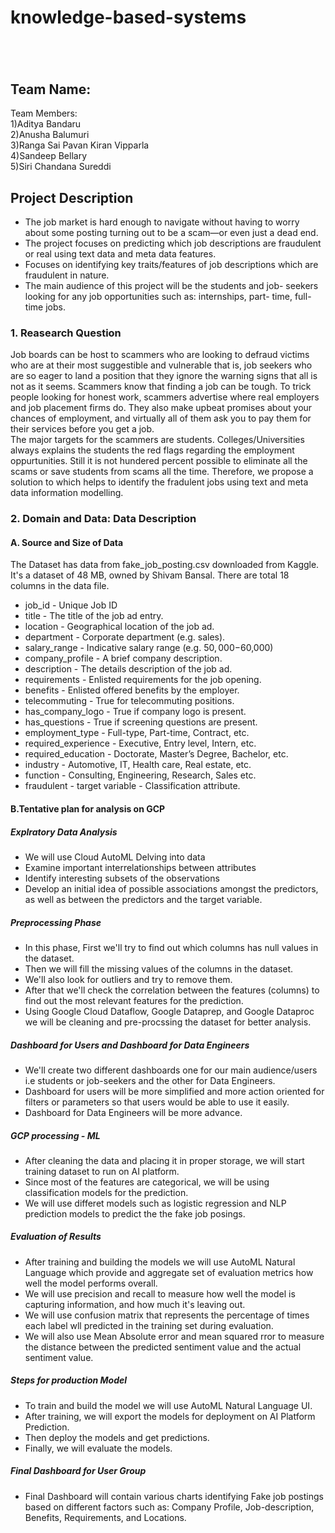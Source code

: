 # knowledge-based-systems
<h1 align = "center">  </h1>

<br/>



## Team Name:

Team Members:<br/>
1)Aditya Bandaru<br/>
2)Anusha Balumuri<br/>
3)Ranga Sai Pavan Kiran Vipparla<br/>
4)Sandeep Bellary<br/>
5)Siri Chandana Sureddi<br/>

## Project Description 
- The job market is hard enough to navigate without having to worry about some posting turning out to be a scam—or even just a dead end.
- The project focuses on predicting which job descriptions are fraudulent or real using text data and meta data features.
- Focuses on identifying key traits/features of job descriptions which are fraudulent in nature.
- The main audience of this project will be the students and job- seekers looking for any job opportunities such as: internships, part-   time, full-time jobs.

### 1. Reasearch Question
Job boards can be host to scammers who are looking to defraud victims who are at their most suggestible and vulnerable 
that is, job seekers who are so eager to land a position that they ignore the warning signs that all is not as it seems.
Scammers know that finding a job can be tough. To trick people looking for honest work, scammers advertise where real employers 
and job placement firms do. They also make upbeat promises about your chances of employment, and virtually all of them 
ask you to pay them for their services before you get a job. 
<br> The major targets for the scammers are students. Colleges/Universities always explains the students the red flags regarding the 
employment oppurtunities. Still it is not hundered percent possible to eliminate all the scams or save students from scams all the time.
Therefore, we propose a solution to which helps to identify the fradulent jobs using text and meta data information modelling. <br>

### 2. Domain and Data: Data Description

#### A. Source and Size of Data
The Dataset has data from fake_job_posting.csv downloaded from Kaggle. It's a dataset of 48 MB, owned by Shivam Bansal. There are total 18 columns in the data file.
- job_id - Unique Job ID
- title - The title of the job ad entry.
- location - Geographical location of the job ad.
- department - Corporate department (e.g. sales).
- salary_range - Indicative salary range (e.g. $50,000-$60,000)
- company_profile - A brief company description.
- description - The details description of the job ad.
- requirements - Enlisted requirements for the job opening.
- benefits - Enlisted offered benefits by the employer.
- telecommuting - True for telecommuting positions.
- has_company_logo - True if company logo is present.
- has_questions - True if screening questions are present.
- employment_type - Full-type, Part-time, Contract, etc.
- required_experience - Executive, Entry level, Intern, etc.
- required_education - Doctorate, Master’s Degree, Bachelor, etc.
- industry - Automotive, IT, Health care, Real estate, etc.
- function - Consulting, Engineering, Research, Sales etc.
- fraudulent - target variable - Classification attribute.

#### B.Tentative plan for analysis on GCP

##### Explratory Data Analysis
- We will use Cloud AutoML Delving into data
- Examine important interrelationships between attributes
- Identify interesting subsets of the observations
- Develop an initial idea of possible associations amongst the predictors, as well as between the predictors and the target variable.<br>

##### Preprocessing Phase
- In this phase, First we'll try to find out which columns has null values in the dataset.
- Then we will fill the missing values of the columns in the dataset.
- We'll also look for outliers and try to remove them.
- After that we'll check the correlation between the features (columns) to find out the most relevant features for the prediction.
- Using Google Cloud Dataflow, Google Dataprep, and Google Dataproc we will be cleaning and pre-procssing the dataset for better           analysis.

##### Dashboard for Users and Dashboard for Data Engineers
- We'll create two different dashboards one for our main audience/users i.e students or job-seekers and the other for Data Engineers.
- Dashboard for users will be more simplified and more action oriented for filters or parameters so that users would be able to           use it easily.
- Dashboard for Data Engineers will be more advance.

##### GCP processing - ML
- After cleaning the data and placing it in proper storage, we will start training dataset to run on AI platform.
- Since most of the features are categorical, we will be using classification models for the prediction.
- We will use differet models such as logistic regression and NLP prediction models to predict the the fake job posings.

##### Evaluation of Results
- After training and building the models we will use AutoML Natural Language which provide and aggregate set of evaluation metrics how     well the model performs overall.
- We will use precision and recall to measure how well the model is capturing information, and how much it's leaving out.
- We will use confusion matrix that represents the percentage of times each label wll predicted in the training set during evaluation.
- We will also use Mean Absolute error and mean squared rror to measure the distance between the predicted sentiment value and the         actual sentiment value.

##### Steps for production Model
- To train and build the model we will use AutoML Natural Language UI.
- After training, we will export the models for deployment on AI Platform Prediction.
- Then deploy the models and get predictions.
- Finally, we will evaluate the models.

##### Final Dashboard for User Group
- Final Dashboard will contain various charts identifying Fake job postings based on different factors such as: Company Profile,           Job-description, Benefits, Requirements, and Locations. 


